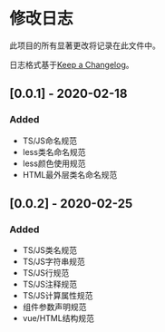 # 修改日志

此项目的所有显著更改将记录在此文件中。

日志格式基于[Keep a Changelog](https://keepachangelog.com/en/1.0.0/)。

## [0.0.1] - 2020-02-18

### Added

- TS/JS命名规范
- less类名命名规范
- less颜色使用规范
- HTML最外层类名命名规范

## [0.0.2] - 2020-02-25

### Added

- TS/JS类名规范
- TS/JS字符串规范
- TS/JS行规范
- TS/JS注释规范
- TS/JS计算属性规范
- 组件参数声明规范
- vue/HTML结构规范